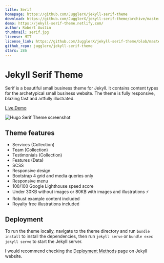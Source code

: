 ```yaml
---
title: Serif
homepage: https://github.com/JugglerX/jekyll-serif-theme
download: https://github.com/JugglerX/jekyll-serif-theme/archive/master.zip
demo: https://jekyll-serif-theme.netlify.com/
author: Robert Austin
thumbnail: serif.jpg
license: MIT
license_link: https://github.com/JugglerX/jekyll-serif-theme/blob/master/LICENSE
github_repo: jugglerx/jekyll-serif-theme
stars: 286
---
```


# Jekyll Serif Theme

Serif is a beautiful small business theme for Jekyll. It contains content types for the archetypical small business website. The theme is fully responsive, blazing fast and artfully illustrated.

[Live Demo](https://jekyll-serif-theme.netlify.com/)

![Hugo Serif Theme screenshot](https://github.com/JugglerX/jekyll-serif-theme/blob/master/screenshots/screenshot-with-border.png?raw=true)

## Theme features

- Services (Collection)
- Team (Collection)
- Testimonials (Collection)
- Features (Data)
- SCSS
- Responsive design
- Bootstrap 4 grid and media queries only
- Responsive menu
- 100/100 Google Lighthouse speed score
- Under 30KB without images or 80KB with images and illustrations ⚡
- Robust example content included
- Royalty free illustrations included

## Deployment

To run the theme locally, navigate to the theme directory and run `bundle install` to install the dependencies, then run `jekyll serve` or `bundle exec jekyll serve` to start the Jekyll server.

I would recommend checking the [Deployment Methods](https://jekyllrb.com/docs/deployment-methods/) page on Jekyll website.
